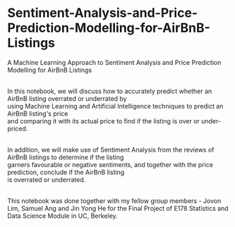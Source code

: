 # Sentiment-Analysis-and-Price-Prediction-Modelling-for-AirBnB-Listings
A Machine Learning Approach to Sentiment Analysis and Price Prediction Modelling for AirBnB Listings

<br/>In this notebook, we will discuss how to accurately predict whether an AirBnB listing overrated or underrated by 
<br/> using Machine Learning and Artificial Intelligence techniques to predict an AirBnB listing's price  
and comparing it with its actual price to find if the listing is over or under-priced.

<br/> In addition, we will make use of Sentiment Analysis from the reviews of AirBnB listings to determine if the listing
<br/> garners favourable or negative sentiments, and together with the price prediction, conclude if the AirBnB listing
<br/>is overrated or underrated.

<br/>This notebook was done together with my fellow group members - Jovon Lim, Samuel Ang and Jin Yong He for the Final Project of E178 Statistics and Data Science Module in UC, Berkeley.
